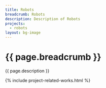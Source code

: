 ```yaml
---
title: Robots
breadcrumb: Robots 
description: Description of Robots
projects: 
  - robots
layout: bg-image
---
```

# {{ page.breadcrumb }}

{{ page.description }}

{% include project-related-works.html %}
